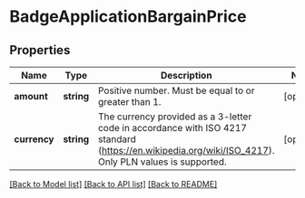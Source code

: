 # BadgeApplicationBargainPrice

## Properties
Name | Type | Description | Notes
------------ | ------------- | ------------- | -------------
**amount** | **string** | Positive number. Must be equal to or greater than 1. | [optional] 
**currency** | **string** | The currency provided as a 3-letter code in accordance with ISO 4217 standard (https://en.wikipedia.org/wiki/ISO_4217). Only PLN values is supported. | [optional] 

[[Back to Model list]](../../README.md#documentation-for-models) [[Back to API list]](../../README.md#documentation-for-api-endpoints) [[Back to README]](../../README.md)

